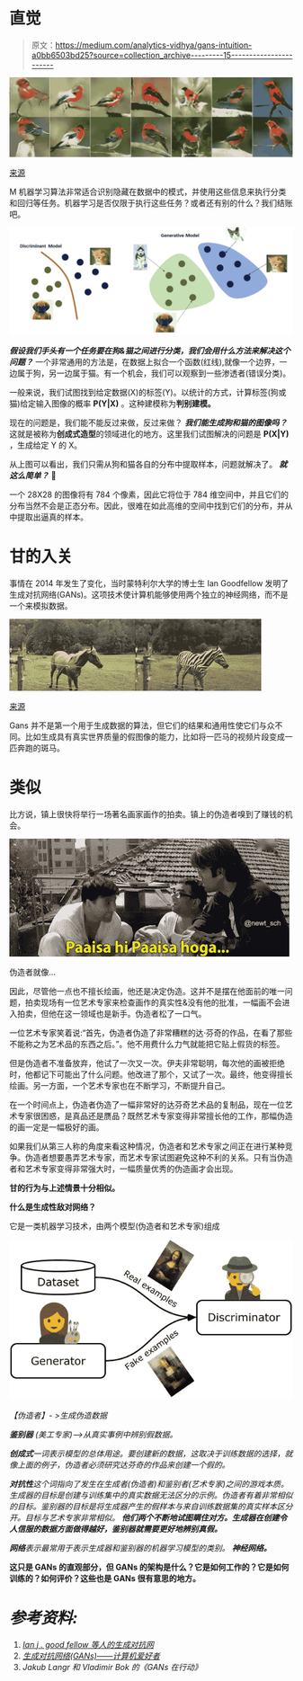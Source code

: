 # 直觉

> 原文：<https://medium.com/analytics-vidhya/gans-intuition-a0bb6503bd25?source=collection_archive---------15----------------------->

![](img/ec7fad08ac04f764b5a77221f3d079e1.png)

[来源](https://arxiv.org/pdf/1612.03242.pdf)

M 机器学习算法非常适合识别隐藏在数据中的模式，并使用这些信息来执行分类和回归等任务。机器学习是否仅限于执行这些任务？或者还有别的什么？我们结账吧。

![](img/168eec82d94e03832dd1ee3298b29bf3.png)

***假设我们手头有一个任务要在狗&猫之间进行分类，我们会用什么方法来解决这个问题？*** 一个非常通用的方法是，在数据上拟合一个函数(红线),就像一个边界，一边属于狗，另一边属于猫。有一个机会，我们可以观察到一些渗透者(错误分类)。

一般来说，我们试图找到给定数据(X)的标签(Y)。以统计的方式，计算标签(狗或猫)给定输入图像的概率 **P(Y|X)** 。这种建模称为**判别建模。**

现在的问题是，我们能不能反过来做，反过来做？ ***我们能生成狗和猫的图像吗？*** 这就是被称为**创成式造型**的领域进化的地方。这里我们试图解决的问题是 **P(X|Y)** ，生成给定 Y 的 X。

从上图可以看出，我们只需从狗和猫各自的分布中提取样本，问题就解决了。 ***就这么简单？*** 🤔

一个 28X28 的图像将有 784 个像素，因此它将位于 784 维空间中，并且它们的分布当然不会是正态分布。因此，很难在如此高维的空间中找到它们的分布，并从中提取出逼真的样本。

# 甘的入关

事情在 2014 年发生了变化，当时蒙特利尔大学的博士生 Ian Goodfellow 发明了生成对抗网络(GANs)。这项技术使计算机能够使用两个独立的神经网络，而不是一个来模拟数据。

![](img/a3cb9c10949b467c6123379b17736738.png)

[来源](https://arxiv.org/pdf/1703.10593.pdf)

Gans 并不是第一个用于生成数据的算法，但它们的结果和通用性使它们与众不同。比如生成具有真实世界质量的假图像的能力，比如将一匹马的视频片段变成一匹奔跑的斑马。

# 类似

比方说，镇上很快将举行一场著名画家画作的拍卖。镇上的伪造者嗅到了赚钱的机会。

![](img/5c5156ec540590b0744bf89509349a8e.png)

伪造者就像…

因此，尽管他一点也不擅长绘画，他还是决定伪造。这并不是摆在他面前的唯一问题，拍卖现场有一位艺术专家来检查画作的真实性&没有他的批准，一幅画不会进入拍卖，但他在这一领域也是新手。伪造者松了一口气。

一位艺术专家笑着说:“首先，伪造者伪造了非常糟糕的达·芬奇的作品，在看了那些不能称之为艺术品的东西之后。”。他不用费什么力气就能把它贴上假货的标签。

但是伪造者不准备放弃，他试了一次又一次。伊夫非常聪明，每次他的画被拒绝时，他都记下可能出了什么问题。他改进了那个，又试了一次。最终，他变得擅长绘画。另一方面，一个艺术专家也在不断学习，不断提升自己。

在一个时间点上，伪造者伪造了一幅非常好的达芬奇艺术品的复制品，现在一位艺术专家很困惑，是真品还是赝品？既然艺术专家变得非常擅长他的工作，那幅伪造的画一定是一幅极好的画。

如果我们从第三人称的角度来看这种情况，伪造者和艺术专家之间正在进行某种竞争。伪造者想要愚弄艺术专家，而艺术专家试图避免这种不利的关系。只有当伪造者和艺术专家变得非常强大时，一幅质量优秀的伪造画才会出现。

**甘的行为与上述情景十分相似。**

**什么是生成性敌对网络？**

它是一类机器学习技术，由两个模型(伪造者和艺术专家)组成

![](img/bd2cd0e7afce6a21885cf47bef215181.png)

*【伪造者】- >生成伪造数据*

****鉴别器*** (美工专家)——>从真实事例中辨别假数据。*

***创成式**一词表示模型的总体用途。要创建新的数据，这取决于训练数据的选择，就像上面的例子，伪造者必须研究达芬奇的作品来创建一个假的。*

***对抗性**这个词指向了发生在生成者(伪造者)和鉴别者(艺术专家)之间的游戏本质。生成器的目标是创建与训练集中的真实数据无法区分的示例。伪造者有着非常相似的目标。鉴别器的目标是将生成器产生的假样本与来自训练数据集的真实样本区分开。目标与艺术专家非常相似。 ***他们两个不断地试图瞒住对方。生成器在创建令人信服的数据方面做得越好，鉴别器就需要更好地辨别真假。****

***网络**表示最常用于表示生成器和鉴别器的机器学习模型的类别。 ***神经网络。****

**这只是 GANs 的直观部分，但 GANs 的架构是什么？它是如何工作的？它是如何训练的？如何评价？这些也是 GANs 很有意思的地方。**

# *参考资料:*

1.  *[Ian j . good fellow 等人的生成对抗网](https://arxiv.org/pdf/1406.2661.pdf)*
2.  *[生成对抗网络(GANs)——计算机爱好者](https://youtu.be/Sw9r8CL98N0)*
3.  *Jakub Langr 和 Vladimir Bok 的《GANs 在行动》*